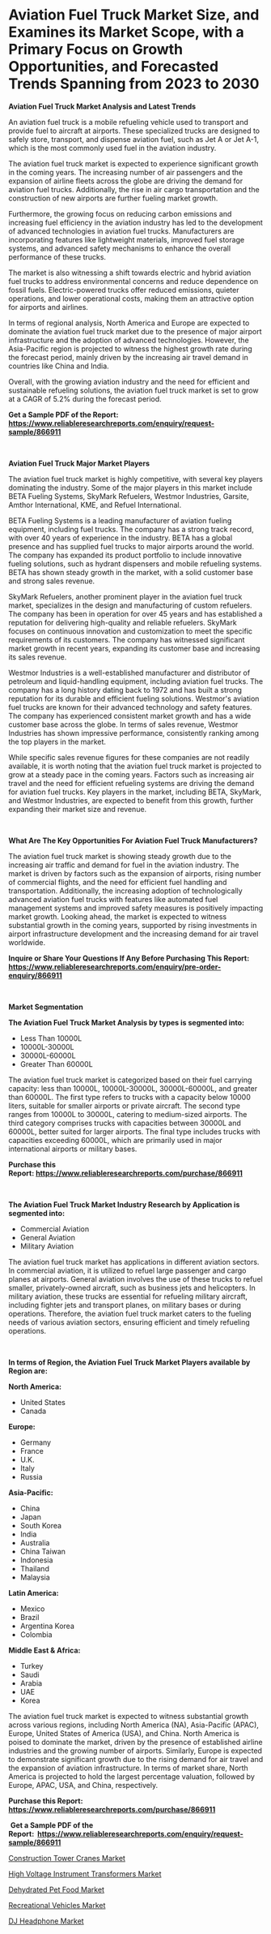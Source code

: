 <p><h1>Aviation Fuel Truck Market Size, and Examines its Market Scope, with a Primary Focus on Growth Opportunities, and Forecasted Trends Spanning from 2023 to 2030</h1></p><p><strong>Aviation Fuel Truck Market Analysis and Latest Trends</strong></p>
<p><p>An aviation fuel truck is a mobile refueling vehicle used to transport and provide fuel to aircraft at airports. These specialized trucks are designed to safely store, transport, and dispense aviation fuel, such as Jet A or Jet A-1, which is the most commonly used fuel in the aviation industry.</p><p>The aviation fuel truck market is expected to experience significant growth in the coming years. The increasing number of air passengers and the expansion of airline fleets across the globe are driving the demand for aviation fuel trucks. Additionally, the rise in air cargo transportation and the construction of new airports are further fueling market growth.</p><p>Furthermore, the growing focus on reducing carbon emissions and increasing fuel efficiency in the aviation industry has led to the development of advanced technologies in aviation fuel trucks. Manufacturers are incorporating features like lightweight materials, improved fuel storage systems, and advanced safety mechanisms to enhance the overall performance of these trucks.</p><p>The market is also witnessing a shift towards electric and hybrid aviation fuel trucks to address environmental concerns and reduce dependence on fossil fuels. Electric-powered trucks offer reduced emissions, quieter operations, and lower operational costs, making them an attractive option for airports and airlines.</p><p>In terms of regional analysis, North America and Europe are expected to dominate the aviation fuel truck market due to the presence of major airport infrastructure and the adoption of advanced technologies. However, the Asia-Pacific region is projected to witness the highest growth rate during the forecast period, mainly driven by the increasing air travel demand in countries like China and India.</p><p>Overall, with the growing aviation industry and the need for efficient and sustainable refueling solutions, the aviation fuel truck market is set to grow at a CAGR of 5.2% during the forecast period.</p></p>
<p><strong>Get a Sample PDF of the Report:&nbsp; <a href="https://www.reliableresearchreports.com/enquiry/request-sample/866911">https://www.reliableresearchreports.com/enquiry/request-sample/866911</a></strong></p>
<p>&nbsp;</p>
<p><strong>Aviation Fuel Truck Major Market Players</strong></p>
<p><p>The aviation fuel truck market is highly competitive, with several key players dominating the industry. Some of the major players in this market include BETA Fueling Systems, SkyMark Refuelers, Westmor Industries, Garsite, Amthor International, KME, and Refuel International.</p><p>BETA Fueling Systems is a leading manufacturer of aviation fueling equipment, including fuel trucks. The company has a strong track record, with over 40 years of experience in the industry. BETA has a global presence and has supplied fuel trucks to major airports around the world. The company has expanded its product portfolio to include innovative fueling solutions, such as hydrant dispensers and mobile refueling systems. BETA has shown steady growth in the market, with a solid customer base and strong sales revenue.</p><p>SkyMark Refuelers, another prominent player in the aviation fuel truck market, specializes in the design and manufacturing of custom refuelers. The company has been in operation for over 45 years and has established a reputation for delivering high-quality and reliable refuelers. SkyMark focuses on continuous innovation and customization to meet the specific requirements of its customers. The company has witnessed significant market growth in recent years, expanding its customer base and increasing its sales revenue.</p><p>Westmor Industries is a well-established manufacturer and distributor of petroleum and liquid-handling equipment, including aviation fuel trucks. The company has a long history dating back to 1972 and has built a strong reputation for its durable and efficient fueling solutions. Westmor's aviation fuel trucks are known for their advanced technology and safety features. The company has experienced consistent market growth and has a wide customer base across the globe. In terms of sales revenue, Westmor Industries has shown impressive performance, consistently ranking among the top players in the market.</p><p>While specific sales revenue figures for these companies are not readily available, it is worth noting that the aviation fuel truck market is projected to grow at a steady pace in the coming years. Factors such as increasing air travel and the need for efficient refueling systems are driving the demand for aviation fuel trucks. Key players in the market, including BETA, SkyMark, and Westmor Industries, are expected to benefit from this growth, further expanding their market size and revenue.</p></p>
<p>&nbsp;</p>
<p><strong>What Are The Key Opportunities For Aviation Fuel Truck Manufacturers?</strong></p>
<p><p>The aviation fuel truck market is showing steady growth due to the increasing air traffic and demand for fuel in the aviation industry. The market is driven by factors such as the expansion of airports, rising number of commercial flights, and the need for efficient fuel handling and transportation. Additionally, the increasing adoption of technologically advanced aviation fuel trucks with features like automated fuel management systems and improved safety measures is positively impacting market growth. Looking ahead, the market is expected to witness substantial growth in the coming years, supported by rising investments in airport infrastructure development and the increasing demand for air travel worldwide.</p></p>
<p><strong>Inquire or Share Your Questions If Any Before Purchasing This Report: <a href="https://www.reliableresearchreports.com/enquiry/pre-order-enquiry/866911">https://www.reliableresearchreports.com/enquiry/pre-order-enquiry/866911</a></strong></p>
<p>&nbsp;</p>
<p><strong>Market Segmentation</strong></p>
<p><strong>The Aviation Fuel Truck Market Analysis by types is segmented into:</strong></p>
<p><ul><li>Less Than 10000L</li><li>10000L-30000L</li><li>30000L-60000L</li><li>Greater Than 60000L</li></ul></p>
<p><p>The aviation fuel truck market is categorized based on their fuel carrying capacity: less than 10000L, 10000L-30000L, 30000L-60000L, and greater than 60000L. The first type refers to trucks with a capacity below 10000 liters, suitable for smaller airports or private aircraft. The second type ranges from 10000L to 30000L, catering to medium-sized airports. The third category comprises trucks with capacities between 30000L and 60000L, better suited for larger airports. The final type includes trucks with capacities exceeding 60000L, which are primarily used in major international airports or military bases.</p></p>
<p><strong>Purchase this Report:&nbsp;<a href="https://www.reliableresearchreports.com/purchase/866911">https://www.reliableresearchreports.com/purchase/866911</a></strong></p>
<p>&nbsp;</p>
<p><strong>The Aviation Fuel Truck Market Industry Research by Application is segmented into:</strong></p>
<p><ul><li>Commercial Aviation</li><li>General Aviation</li><li>Military Aviation</li></ul></p>
<p><p>The aviation fuel truck market has applications in different aviation sectors. In commercial aviation, it is utilized to refuel large passenger and cargo planes at airports. General aviation involves the use of these trucks to refuel smaller, privately-owned aircraft, such as business jets and helicopters. In military aviation, these trucks are essential for refueling military aircraft, including fighter jets and transport planes, on military bases or during operations. Therefore, the aviation fuel truck market caters to the fueling needs of various aviation sectors, ensuring efficient and timely refueling operations.</p></p>
<p>&nbsp;</p>
<p><strong>In terms of Region, the Aviation Fuel Truck Market Players available by Region are:</strong></p>
<p>
    <p> <strong> North America: </strong>
        <ul>
            <li>United States</li>
            <li>Canada</li>
        </ul>
        </p> 
    <p> <strong> Europe: </strong>
        <ul>
            <li>Germany</li>
            <li>France</li>
            <li>U.K.</li>
            <li>Italy</li>
            <li>Russia</li>
        </ul>
        </p> 
    <p> <strong> Asia-Pacific: </strong>
        <ul>
            <li>China</li>
            <li>Japan</li>
            <li>South Korea</li>
            <li>India</li>
            <li>Australia</li>
            <li>China Taiwan</li>
            <li>Indonesia</li>
            <li>Thailand</li>
            <li>Malaysia</li>
        </ul>
        </p> 
    <p> <strong> Latin America: </strong>
        <ul>
            <li>Mexico</li>
            <li>Brazil</li>
            <li>Argentina Korea</li>
            <li>Colombia</li>
        </ul>
        </p> 
    <p> <strong> Middle East & Africa: </strong>
        <ul>
            <li>Turkey</li>
            <li>Saudi</li>
            <li>Arabia</li>
            <li>UAE</li>
            <li>Korea</li>
        </ul>
    </p>
    </p>
<p><p>The aviation fuel truck market is expected to witness substantial growth across various regions, including North America (NA), Asia-Pacific (APAC), Europe, United States of America (USA), and China. North America is poised to dominate the market, driven by the presence of established airline industries and the growing number of airports. Similarly, Europe is expected to demonstrate significant growth due to the rising demand for air travel and the expansion of aviation infrastructure. In terms of market share, North America is projected to hold the largest percentage valuation, followed by Europe, APAC, USA, and China, respectively.</p></p>
<p><strong>Purchase this Report: <a href="https://www.reliableresearchreports.com/purchase/866911">https://www.reliableresearchreports.com/purchase/866911</a></strong></p>
<p>&nbsp;<strong>Get a Sample PDF of the Report:&nbsp;&nbsp;<a href="https://www.reliableresearchreports.com/enquiry/request-sample/866911">https://www.reliableresearchreports.com/enquiry/request-sample/866911</a></strong></p>
<p><strong></strong></p>
<p><p><a href="https://www.linkedin.com/pulse/construction-tower-cranes-market-size-2023-2030-global-industrial-sarff/">Construction Tower Cranes Market</a></p><p><a href="https://www.linkedin.com/pulse/decoding-high-voltage-instrument-transformers-market-deep-dive-ixxif/">High Voltage Instrument Transformers Market</a></p><p><a href="https://medium.com/@wine.sight.theme/dehydrated-pet-food-market-size-reveals-the-best-marketing-channels-in-global-industry-cae48f136dc7">Dehydrated Pet Food Market</a></p><p><a href="https://github.com/gshchiplitsov/Market-Research-Report-List-1/blob/main/recreational-vehicles-market.md">Recreational Vehicles Market</a></p><p><a href="https://medium.com/@sarahcornish2022/dj-headphone-market-insight-market-trends-growth-forecasted-from-2023-to-2030-ea045495f155">DJ Headphone Market</a></p></p>